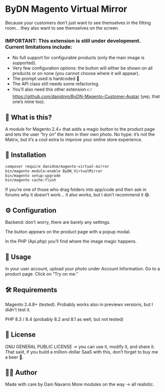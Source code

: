 # ByDN Magento Virtual Mirror

Because your customers don’t just want to see themselves in the fitting room… they also want to see themselves on the screen.

### IMPORTANT: This extension is still under development. Current limitations include:

- No full support for configurable products (only the main image is supported).
- Very few configuration options: the button will either be shown on all products or on none (you cannot choose where it will appear).
- The prompt used is hardcoded 😬
- The API class still needs some refactoring.
- You’ll also need this other extension 👉 https://github.com/danidnm/ByDN-Magento-Customer-Avatar (yep, that one’s mine too).

## 🤔 What is this?

A module for Magento 2.4+ that adds a magic button to the product page and lets the user “try on” the item in their own photo.
No hype: it’s not the Matrix, but it’s a cool extra to improve your online store experience.

## 🚀 Installation

```bash
composer require danidnm/magento-virtual-mirror
bin/magento module:enable ByDN_VirtualMirror
bin/magento setup:upgrade
bin/magento cache:flush
```

If you’re one of those who drag folders into app/code and then ask in forums why it doesn’t work… it also works, but I don’t recommend it 😅.

## ⚙️ Configuration

Backend: don’t worry, there are barely any settings.

The button appears on the product page with a popup modal.

In the PHP (Api.php) you’ll find where the image magic happens.

## 🧪 Usage

In your user account, upload your photo under Account Information.
Go to a product page.
Click on “Try on me.”

## 🛠️ Requirements

Magento 2.4.8+ (tested). Probably works also in previews versions, but I didn't test it.

PHP 8.3 / 8.4 (probably 8.2 and 8.1 as well, but not tested)

## 📜 License

GNU GENERAL PUBLIC LICENSE → you can use it, modify it, and share it.
That said, if you build a million-dollar SaaS with this, don’t forget to buy me a beer 🍺.

## 👨‍💻 Author

Made with care by Dani Navarro
More modules on the way → all realistic.
